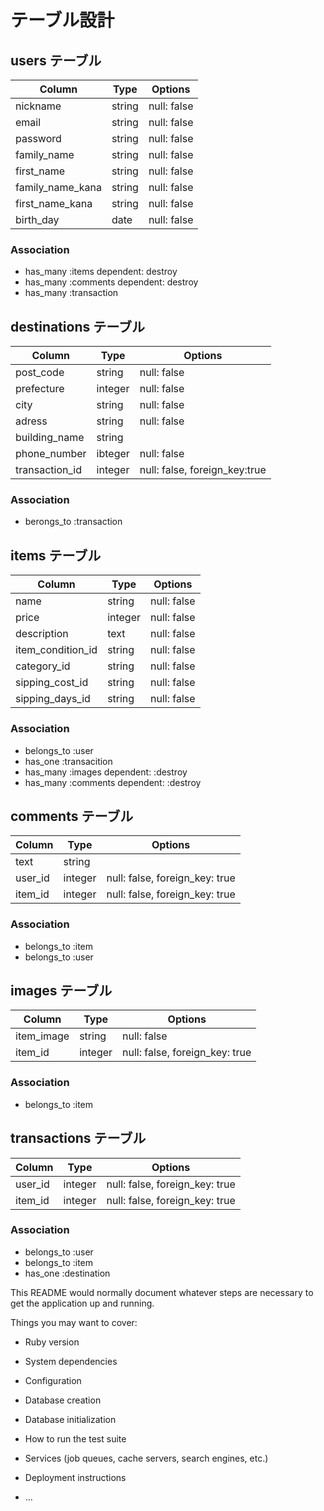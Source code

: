 # テーブル設計

## users テーブル

| Column           | Type   | Options     |
| ---------------- | ------ | ----------- |
| nickname         | string | null: false |
| email            | string | null: false |
| password         | string | null: false |
| family_name      | string | null: false |
| first_name       | string | null: false |
| family_name_kana | string | null: false |
| first_name_kana  | string | null: false |
| birth_day        | date   | null: false |

### Association

- has_many :items dependent: destroy
- has_many :comments dependent: destroy
- has_many :transaction 


## destinations テーブル

| Column           | Type    | Options                       |
| ---------------- | ------- | ----------------------------- |
| post_code        | string  | null: false                   |
| prefecture       | integer | null: false                   | 
| city             | string  | null: false                   |
| adress           | string  | null: false                   |
| building_name    | string  |                               |
| phone_number     | ibteger | null: false                   |
| transaction_id   | integer | null: false, foreign_key:true |


### Association

- berongs_to :transaction


## items テーブル

| Column            | Type    | Options                       |
| ----------------- | ------- | ----------------------------- |
| name              | string  | null: false                   |
| price             | integer | null: false                   | 
| description       | text    | null: false                   |
| item_condition_id | string  | null: false                   |
| category_id       | string  | null: false                   |
| sipping_cost_id   | string  | null: false                   |
| sipping_days_id   | string  | null: false                   |

### Association

- belongs_to :user 
- has_one :transacition
- has_many :images dependent: :destroy
- has_many :comments dependent: :destroy


## comments テーブル

| Column  | Type    | Options                        |
| ------- | ------- | ------------------------------ |
| text    | string  |                                |
| user_id | integer | null: false, foreign_key: true |
| item_id | integer | null: false, foreign_key: true |

### Association

- belongs_to :item
- belongs_to :user

## images テーブル

| Column     | Type    | Options                        |
| ---------- | ------- | ------------------------------ |                   
| item_image | string  | null: false                    |
| item_id    | integer | null: false, foreign_key: true |

### Association

- belongs_to :item

## transactions テーブル

| Column  | Type    | Options                        |
| --------| ------- | ------------------------------ |                   
| user_id | integer | null: false, foreign_key: true |
| item_id | integer | null: false, foreign_key: true |

### Association

- belongs_to :user
- belongs_to :item
- has_one :destination




This README would normally document whatever steps are necessary to get the
application up and running.

Things you may want to cover:

* Ruby version

* System dependencies

* Configuration

* Database creation

* Database initialization

* How to run the test suite

* Services (job queues, cache servers, search engines, etc.)

* Deployment instructions

* ...
